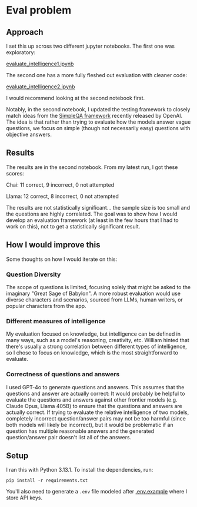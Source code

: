 # Eval problem

## Approach

I set this up across two different jupyter notebooks. The first one was exploratory:

[evaluate_intelligence1.ipynb](evaluate_intelligence1.ipynb)

The second one has a more fully fleshed out evaluation with cleaner code:

[evaluate_intelligence2.ipynb](evaluate_intelligence2.ipynb)

I would recommend looking at the second notebook first.

Notably, in the second notebook, I updated the testing framework to closely match ideas from the [SimpleQA framework](https://openai.com/index/introducing-simpleqa/) recently released by OpenAI. The idea is that rather than trying to evaluate how the models answer vague questions, we focus on simple (though not necessarily easy) questions with objective answers.

## Results

The results are in the second notebook. From my latest run, I got these scores:

Chai: 11 correct, 9 incorrect, 0 not attempted

Llama: 12 correct, 8 incorrect, 0 not attempted

The results are not statistically significant... the sample size is too small and the questions are highly correlated. The goal was to show how I would develop an evaluation framework (at least in the few hours that I had to work on this), not to get a statistically significant result.


## How I would improve this

Some thoughts on how I would iterate on this:

### Question Diversity
The scope of questions is limited, focusing solely that might be asked to the imaginary "Great Sage of Babylon". A more robust evaluation would use diverse characters and scenarios, sourced from LLMs, human writers, or popular characters from the app.

### Different measures of intelligence

My evaluation focused on knowledge, but intelligence can be defined in many ways, such as a model's reasoning, creativity, etc. William hinted that there's usually a strong correlation between different types of intelligence, so I chose to focus on knowledge, which is the most straightforward to evaluate.

### Correctness of questions and answers
I used GPT-4o to generate questions and answers. This assumes that the questions and answer are actually correct: It would probably be helpful to evaluate the questions and answers against other frontier models (e.g. Claude Opus, Llama 405B) to ensure that the questions and answers are actually correct. If trying to evaluate the relative intelligence of two models, completely incorrect question/answer pairs may not be too harmful (since both models will likely be incorrect), but it would be problematic if an question has multiple reasonable answers and the generated question/answer pair doesn't list all of the answers.


## Setup

I ran this with Python 3.13.1. To install the dependencies, run: 

```
pip install -r requirements.txt
```

You'll also need to generate a `.env` file modeled after [.env.example](.env.example) where I store API keys.

